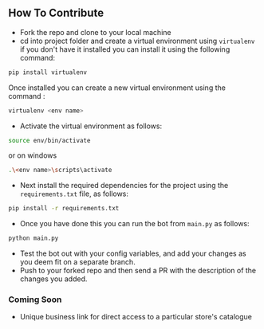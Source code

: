 ## How To Contribute
- Fork the repo and clone to your local machine
- cd into project folder and create a virtual environment using `virtualenv` if you don't have it installed you can install it using the following command:
```bash
pip install virtualenv
```
Once installed you can create a new virtual environment using the command :
```bash
virtualenv <env name>
```
- Activate the virtual environment as follows:
```bash
source env/bin/activate
```
or on windows
```bash
.\<env name>\scripts\activate
```

- Next install the required dependencies for the project using the `requirements.txt` file, as follows:

```bash
pip install -r requirements.txt
```

- Once you have done this you can run the bot from `main.py` as follows:

```bash
python main.py
```

- Test the bot out with your config variables, and add your changes as you deem fit on a separate branch.
- Push to your forked repo and then send a PR with the description of the changes you added.

### Coming Soon
- Unique business link for direct access to a particular store's catalogue
